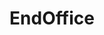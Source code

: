 ---
facebook: https://facebook.com/endoffice
logohandle: endoffice
sort: endoffice
title: EndOffice
twitter: https://x.com/endofficecolo
website: https://endoffice.com/
---